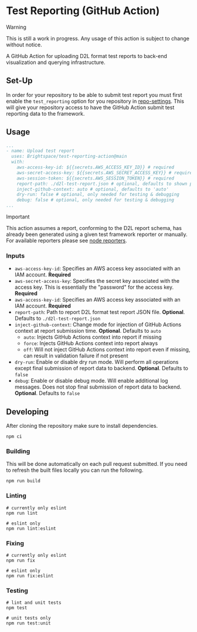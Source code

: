 # Test Reporting (GitHub Action)

> [!WARNING]
> This is still a work in progress. Any usage of this action is subject to
> change without notice.

A GitHub Action for uploading D2L format test reports to back-end visualization
and querying infrastructure.

## Set-Up

In order for your repository to be able to submit test report you must first
enable the `test_reporting` option for you repository in [repo-settings]. This
will give your repository access to have the GitHub Action submit test reporting
data to the framework.

## Usage

```yml
...
- name: Upload test report
  uses: Brightspace/test-reporting-action@main
  with:
    aws-access-key-id: ${{secrets.AWS_ACCESS_KEY_ID}} # required
    aws-secret-access-key: ${{secrets.AWS_SECRET_ACCESS_KEY}} # required
    aws-session-token: ${{secrets.AWS_SESSION_TOKEN}} # required
    report-path: ./d2l-test-report.json # optional, defaults to shown path
    inject-github-context: auto # optional, defaults to 'auto'
    dry-run: false # optional, only needed for testing & debugging
    debug: false # optional, only needed for testing & debugging
...
```

> [!IMPORTANT]
> This action assumes a report, conforming to the D2L report schema, has
> already been generated using a given test framework reporter or manually. For
> available reporters please see [node reporters].

### Inputs

* `aws-access-key-id`: Specifies an AWS access key associated with an IAM
  account. **Required**
* `aws-secret-access-key`: Specifies the secret key associated with the access
  key. This is essentially the "password" for the access key. **Required**
* `aws-access-key-id`: Specifies an AWS access key associated with an IAM
  account. **Required**
* `report-path`: Path to report D2L format test report JSON file. **Optional**.
  Defaults to `./d2l-test-report.json`
* `inject-github-context`: Change mode for injection of GitHub Actions context
  at report submission time. **Optional**. Defaults to `auto`
  * `auto`: Injects GitHub Actions context into report if missing
  * `force`: Injects GitHub Actions context into report always
  * `off`: Will not inject GitHub Actions context into report even if missing,
    can result in validation failure if not present
* `dry-run`: Enable or disable dry run mode. Will perform all operations except
  final submission of report data to backend. **Optional**. Defaults to `false`
* `debug`: Enable or disable debug mode. Will enable additional log messages.
  Does not stop final submission of report data to backend. **Optional**.
  Defaults to `false`

## Developing

After cloning the repository make sure to install dependencies.

```console
npm ci
```

### Building

This will be done automatically on each pull request submitted. If you need to
refresh the built files locally you can run the following.

```console
npm run build
```

### Linting

```console
# currently only eslint
npm run lint

# eslint only
npm run lint:eslint
```

### Fixing

```console
# currently only eslint
npm run fix

# eslint only
npm run fix:eslint
```

### Testing

```console
# lint and unit tests
npm test

# unit tests only
npm run test:unit
```

<!-- links -->
[repo-settings]: https://github.com/Brightspace/repo-settings/blob/-/docs/test-reporting.md
[node reporters]: https://github.com/Brightspace/test-reporting-node?tab=readme-ov-file#reporters
